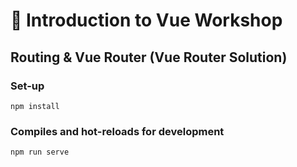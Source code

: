 # 💪 Introduction to Vue Workshop

## Routing & Vue Router (Vue Router Solution)

### Set-up

```
npm install
```

### Compiles and hot-reloads for development
```
npm run serve
```
